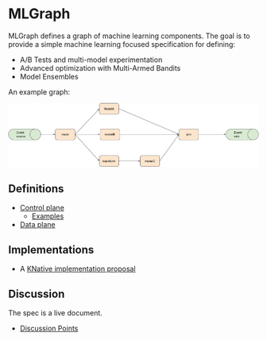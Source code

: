 # MLGraph

MLGraph defines a graph of machine learning components. The goal is to provide a simple machine learning focused 
specification for defining:

  * A/B Tests and multi-model experimentation
  * Advanced optimization with Multi-Armed Bandits
  * Model Ensembles


An example graph:

![example-graph](./docs/example-graph.png)


## Definitions
 
  * [Control plane](docs/control-plane.md)
       * [Examples](docs/examples.md)
  * [Data plane](docs/data-plane.md)

## Implementations

   * A [KNative implementation proposal](docs/knative-impl.md) 


## Discussion

The spec is a live document.

   * [Discussion Points](./docs/discussion.md)

